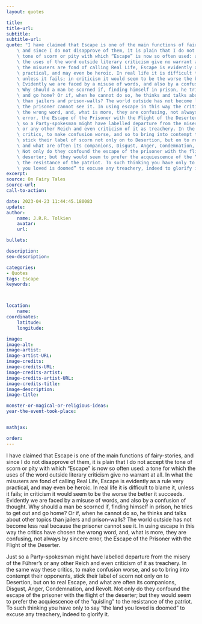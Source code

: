```yaml
---
layout: quotes

title:
title-url:
subtitle:
subtitle-url:
quote: "I have claimed that Escape is one of the main functions of fairy-stories,\
    \ and since I do not disapprove of them, it is plain that I do not accept the\
    \ tone of scorn or pity with which “Escape” is now so often used: a tone for which\
    \ the uses of the word outside literary criticism give no warrant at all. In what\
    \ the misusers are fond of calling Real Life, Escape is evidently as a rule very\
    \ practical, and may even be heroic. In real life it is difficult to blame it,\
    \ unless it fails; in criticism it would seem to be the worse the better it succeeds.\
    \ Evidently we are faced by a misuse of words, and also by a confusion of thought.\
    \ Why should a man be scorned if, finding himself in prison, he tries to get out\
    \ and go home? Or if, when he cannot do so, he thinks and talks about other topics\
    \ than jailers and prison-walls? The world outside has not become less real because\
    \ the prisoner cannot see it. In using escape in this way the critics have chosen\
    \ the wrong word, and, what is more, they are confusing, not always by sincere\
    \ error, the Escape of the Prisoner with the Flight of the Deserter.\n \nJust\
    \ so a Party-spokesman might have labelled departure from the misery of the Führer’s\
    \ or any other Reich and even criticism of it as treachery. In the same way these\
    \ critics, to make confusion worse, and so to bring into contempt their opponents,\
    \ stick their label of scorn not only on to Desertion, but on to real Escape,\
    \ and what are often its companions, Disgust, Anger, Condemnation, and Revolt.\
    \ Not only do they confound the escape of the prisoner with the flight of the\
    \ deserter; but they would seem to prefer the acquiescence of the “quisling” to\
    \ the resistance of the patriot. To such thinking you have only to say “the land\
    \ you loved is doomed” to excuse any treachery, indeed to glorify it."
excerpt:
source: On Fairy Tales
source-url:
call-to-action:

date: 2023-04-23 11:44:45.180083
update:
author:
    name: J.R.R. Tolkien
    avatar:
    url:

bullets:

description:
seo-description:

categories:
- Quotes
tags: Escape
keywords:



location:
    name:
coordinates:
    latitude:
    longitude:

image:
image-alt:
image-artist:
image-artist-URL:
image-credits:
image-credits-URL:
image-credits-artist:
image-credits-artist-URL:
image-credits-title:
image-description:
image-title:

monster-or-magical-or-religious-ideas:
year-the-event-took-place:


mathjax:

order:
---
```

I have claimed that Escape is one of the main functions of fairy-stories,  and since I do not disapprove of them, it is plain that I do not accept the tone of scorn or pity with which “Escape” is now so often used: a tone for which the uses of the word outside literary criticism give no warrant at all. In what the  misusers are fond of calling Real Life, Escape is evidently as a rule very practical, and may even be heroic. In real life it is difficult to blame it, unless it fails; in criticism it would seem to be the worse the better it succeeds. Evidently we are faced by a misuse of words, and also by a confusion of thought. Why should a man be scorned if, finding himself in prison, he tries to get out and go home?  Or if, when he cannot do so, he thinks and talks about other topics than jailers  and prison-walls? The world outside has not become less real because the prisoner cannot see it. In using escape in this way the critics have chosen the wrong word, and, what is more, they are confusing, not always by sincere error, the Escape of the Prisoner with the Flight of the Deserter.

Just so a Party-spokesman might have labelled departure from the misery of the Führer’s or any other Reich and even criticism of it as treachery. In the same way these critics, to make confusion worse, and so to bring into contempt their opponents, stick their label of scorn not only on to Desertion, but on to real Escape, and what are often its  companions, Disgust, Anger, Condemnation, and Revolt. Not only do they confound the escape of the prisoner with the flight of the deserter; but they would seem to prefer the acquiescence of the “quisling” to the resistance of the patriot. To such thinking you have only to say “the land you loved is doomed” to excuse any treachery, indeed to glorify it.